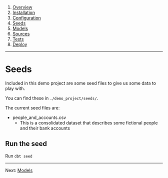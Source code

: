 1. [Overview](OVERVIEW.md)
2. [Installation](INSTALLATION.md)
3. [Configuration](CONFIGURATION.md)
4. [Seeds](SEED.md)
5. [Models](MODELS.md)
6. [Sources](SOURCES.md)
7. [Tests](TESTS.md)
8. [Deploy](DEPLOY.md)
---
# Seeds
Included in this demo project are some seed files to give us some data to play with.

You can find these in `./demo_project/seeds/`.

The current seed files are:
- people_and_accounts.csv
  - This is a consolidated dataset that describes some fictional people and their bank accounts

## Run the seed

Run `dbt seed`

---
Next: [Models](MODELS.md)